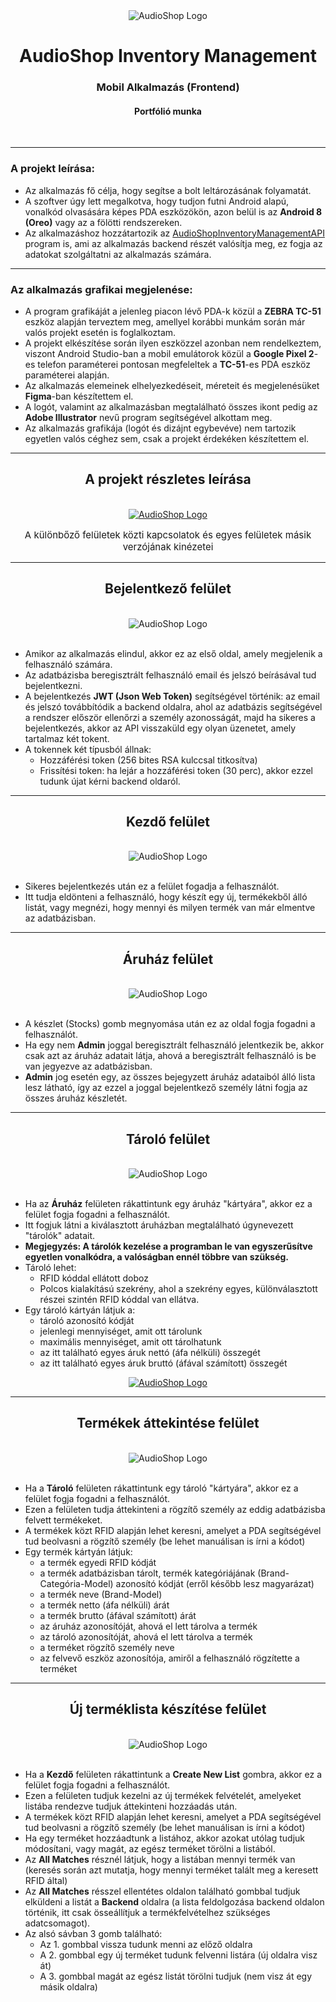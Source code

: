 <div align="center">
    <img src="readme_images/project_readme_banner_1500X450.png" alt="AudioShop Logo">
</div>

<div align="center">
    <h1 style="border-bottom: 0">AudioShop Inventory Management</h1>
    <h3>Mobil Alkalmazás (Frontend)</h3>
    <h4>Portfólió munka</h4>
    <br>
</div>

---

<div>
    <h3>A projekt leírása:</h3>
</div>

- Az alkalmazás fő célja, hogy segítse a bolt leltározásának folyamatát.
- A szoftver úgy lett megalkotva, hogy tudjon futni Android alapú, vonalkód olvasására képes PDA eszközökön, azon belül is az <b>Android 8 (Oreo)</b> vagy az a fölötti rendszereken.
- Az alkalmazáshoz hozzátartozik az <a href="https://github.com/galmihaly/AudioShopInventoryManagementRestAPI">AudioShopInventoryManagementAPI</a> program is, ami az alkalmazás backend részét valósítja meg, ez fogja az adatokat szolgáltatni az alkalmazás számára.

---

<div>
    <h3>Az alkalmazás grafikai megjelenése:</h3>
</div>

- A program grafikáját a jelenleg piacon lévő PDA-k közül a <b>ZEBRA TC-51</b> eszköz alapján terveztem meg, amellyel korábbi munkám során már valós projekt esetén is foglalkoztam.
- A projekt elkészítése során ilyen eszközzel azonban nem rendelkeztem, viszont Android Studio-ban a mobil emulátorok közül a <b>Google Pixel 2</b>-es telefon paraméterei pontosan megfeleltek a <b>TC-51</b>-es PDA eszköz paraméterei alapján.
- Az alkalmazás elemeinek elhelyezkedéseit, méreteit és megjelenésüket <b>Figma</b>-ban készítettem el.
- A logót, valamint az alkalmazásban megtalálható összes ikont pedig az <b>Adobe Illustrator</b> nevű program segítségével alkottam meg.
- Az alkalmazás grafikája (logót és dizájnt egybevéve) nem tartozik egyetlen valós céghez sem, csak a projekt érdekéken készítettem el.

---

<div align="center">
        <h2>A projekt részletes leírása</h2>
        <br>
</div>

<div align="center">
        <a href="https://github.com/galmihaly/AudioShopInventoryManagement/blob/master/readme_images/all_screen.png"><img src="readme_images/all_screen.png" alt="AudioShop Logo"></a>
        <p style="font-size: 15px">A különbőző felületek közti kapcsolatok és egyes felületek másik verzójának kinézetei</p>
</div>

[//]: # (<div>)

[//]: # (    <h3>A program részei:</h3>)

[//]: # (    <ul style="font-size: 20px">)

[//]: # (        <li>A progamnak 3 fő része van:)

[//]: # (            <ol style="list-style-type: square;">)

[//]: # (                <li>Bejelentkező felület</li>)

[//]: # (                <li>Terméklista készítő felület</li>)

[//]: # (                <li>Terméklista átekintő felület</li>)

[//]: # (            </ol>)

[//]: # (        </li>)

[//]: # (    </ul>)

[//]: # (</div>)

---

<div>
    <div align="center">
        <h2>Bejelentkező felület</h2>
        <br>
        <img src="readme_images/login_screen.png" alt="AudioShop Logo">
    </div>
    <br>
</div>


- Amikor az alkalmazás elindul, akkor ez az első oldal, amely megjelenik a felhasználó számára.
- Az adatbázisba beregisztrált felhasználó email és jelszó beírásával tud bejelentkezni.
- A bejelentkezés <b>JWT (Json Web Token)</b> segítségével történik: az email és jelszó továbbítódik a backend oldalra, ahol az adatbázis segítségével a rendszer először ellenőrzi a személy azonosságát, majd ha sikeres a bejelentkezés, akkor az API visszaküld egy olyan üzenetet, amely tartalmaz két tokent.
- A tokennek két típusból állnak:
  - Hozzáférési token (256 bites RSA kulccsal titkosítva)
  - Frissítési token: ha lejár a hozzáférési token (30 perc), akkor ezzel tudunk újat kérni backend oldaról.

---

<div>
    <div align="center">
        <h2>Kezdő felület</h2>
        <br>
        <img src="readme_images/start_screen.png" alt="AudioShop Logo">
    </div>
    <br>
</div>


- Sikeres bejelentkezés után ez a felület fogadja a felhasználót.
- Itt tudja eldönteni a felhasználó, hogy készít egy új, termékekből álló listát, vagy megnézi, hogy mennyi és milyen termék van már elmentve az adatbázisban.


---

<div>
    <div align="center">
        <h2>Áruház felület</h2>
        <br>
        <img src="readme_images/warehouse_screen.png" alt="AudioShop Logo">
    </div>
    <br>
</div>

- A készlet (Stocks) gomb megnyomása után ez az oldal fogja fogadni a felhasználót.
- Ha egy nem <b>Admin</b> joggal beregisztrált felhasználó jelentkezik be, akkor csak azt az áruház adatait látja, ahová a beregisztrált felhasználó is be van jegyezve az adatbázisban.
- <b>Admin</b> jog esetén egy, az összes bejegyzett áruház adataiból álló lista lesz látható, így az ezzel a joggal bejelentkező személy látni fogja az összes áruház készletét.
 

---

<div>
    <div align="center">
        <h2>Tároló felület</h2>
        <br>
        <img src="readme_images/storage_screen.png" alt="AudioShop Logo">
    </div>
    <br>
</div>

- Ha az <b>Áruház</b> felületen rákattintunk egy áruház "kártyára", akkor ez a felület fogja fogadni a felhasználót.
- Itt fogjuk látni a kiválasztott áruházban megtalálható úgynevezett "tárolók" adatait.
- <b>Megjegyzés: A tárolók kezelése a programban le van egyszerűsítve egyetlen vonalkódra, a valóságban ennél többre van szükség.</b>
- Tároló lehet:
  - RFID kóddal ellátott doboz
  - Polcos kialakítású szekrény, ahol a szekrény egyes, különválasztott részei szintén RFID kóddal van ellátva.
- Egy tároló kártyán látjuk a:
  - tároló azonosító kódját
  - jelenlegi mennyiséget, amit ott tárolunk
  - maximális mennyiséget, amit ott tárolhatunk
  - az itt található egyes áruk nettó (áfa nélküli) összegét
  - az itt található egyes áruk bruttó (áfával számított) összegét
<div align="center">
        <a href="https://github.com/galmihaly/AudioShopInventoryManagement/blob/master/readme_images/all_screen.png"><img src="readme_images/inventory_management_with_RFID.gif" alt="AudioShop Logo"></a>
</div>

---

<div>
    <div align="center">
        <h2>Termékek áttekintése felület</h2>
        <br>
        <img src="readme_images/products_overview_screen.png" alt="AudioShop Logo">
    </div>
    <br>
</div>

- Ha a <b>Tároló</b> felületen rákattintunk egy tároló "kártyára", akkor ez a felület fogja fogadni a felhasználót.
- Ezen a felületen tudja áttekinteni a rögzítő személy az eddig adatbázisba felvett termékeket.
- A termékek közt RFID alapján lehet keresni, amelyet a PDA segítségével tud beolvasni a rögzítő személy (be lehet manuálisan is írni a kódot)
- Egy termék kártyán látjuk:
  - a termék egyedi RFID kódját
  - a termék adatbázisban tárolt, termék kategóriájának (Brand-Categória-Model) azonosító kódját (erről később lesz magyarázat)
  - a termék neve (Brand-Model)
  - a termék netto (áfa nélküli) árát
  - a termék brutto (áfával számított) árát
  - az áruház azonosítóját, ahová el lett tárolva a termék
  - az tároló azonosítóját, ahová el lett tárolva a termék
  - a terméket rögzítő személy neve
  - az felvevő eszköz azonosítója, amiről a felhasználó rögzítette a terméket

---

<div>
    <div align="center">
        <h2>Új terméklista készítése felület</h2>
        <br>
        <img src="readme_images/product_list_screen.png" alt="AudioShop Logo">
    </div>
    <br>
</div>

- Ha a <b>Kezdő</b> felületen rákattintunk a <b>Create New List</b> gombra, akkor ez a felület fogja fogadni a felhasználót.
- Ezen a felületen tudjuk kezelni az új termékek felvételét, amelyeket listába rendezve tudjuk áttekinteni hozzáadás után.
- A termékek közt RFID alapján lehet keresni, amelyet a PDA segítségével tud beolvasni a rögzítő személy (be lehet manuálisan is írni a kódot)
- Ha egy terméket hozzáadtunk a listához, akkor azokat utólag tudjuk módosítani, vagy magát, az egész terméket törölni a listából.
- Az <b>All Matches</b> résznél látjuk, hogy a listában mennyi termék van (keresés során azt mutatja, hogy mennyi terméket talált meg a keresett RFID által)
- Az <b>All Matches</b> résszel ellentétes oldalon található gombbal tudjuk elküldeni a listát a <b>Backend</b> oldalra (a lista feldolgozása backend oldalon történik, itt csak össeállítjuk a termékfelvételhez szükséges adatcsomagot).
- Az alsó sávban 3 gomb található:
  - Az 1. gombbal vissza tudunk menni az előző oldalra
  - A 2. gombbal egy új terméket tudunk felvenni listára (új oldalra visz át)
  - A 3. gombbal magát az egész listát törölni tudjuk (nem visz át egy másik oldalra)